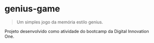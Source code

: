 # genius-game
>Um simples jogo da memória estilo genius. 

Projeto desenvolvido como atividade do bootcamp da Digital Innovation One.